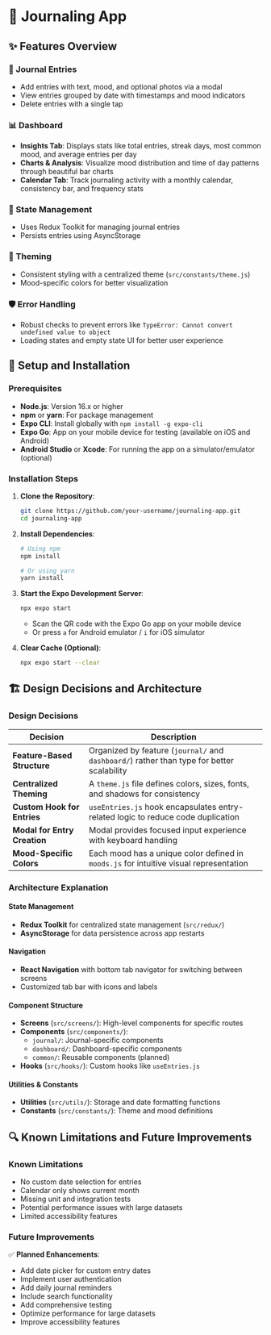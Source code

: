 # 📱 Journaling App


## ✨ Features Overview

### 📝 Journal Entries
- Add entries with text, mood, and optional photos via a modal
- View entries grouped by date with timestamps and mood indicators
- Delete entries with a single tap

### 📊 Dashboard
- **Insights Tab**: Displays stats like total entries, streak days, most common mood, and average entries per day
- **Charts & Analysis**: Visualize mood distribution and time of day patterns through beautiful bar charts
- **Calendar Tab**: Track journaling activity with a monthly calendar, consistency bar, and frequency stats

### 🔄 State Management
- Uses Redux Toolkit for managing journal entries
- Persists entries using AsyncStorage

### 🎨 Theming
- Consistent styling with a centralized theme (`src/constants/theme.js`)
- Mood-specific colors for better visualization

### 🛡️ Error Handling
- Robust checks to prevent errors like `TypeError: Cannot convert undefined value to object`
- Loading states and empty state UI for better user experience

## 🚀 Setup and Installation

### Prerequisites

- **Node.js**: Version 16.x or higher
- **npm** or **yarn**: For package management
- **Expo CLI**: Install globally with `npm install -g expo-cli`
- **Expo Go**: App on your mobile device for testing (available on iOS and Android)
- **Android Studio** or **Xcode**: For running the app on a simulator/emulator (optional)

### Installation Steps

1. **Clone the Repository**:
   ```bash
   git clone https://github.com/your-username/journaling-app.git
   cd journaling-app
   ```

2. **Install Dependencies**:
   ```bash
   # Using npm
   npm install

   # Or using yarn
   yarn install
   ```

3. **Start the Expo Development Server**:
   ```bash
   npx expo start
   ```
   - Scan the QR code with the Expo Go app on your mobile device
   - Or press `a` for Android emulator / `i` for iOS simulator

4. **Clear Cache (Optional)**:
   ```bash
   npx expo start --clear
   ```

## 🏗️ Design Decisions and Architecture

### Design Decisions

| Decision | Description |
|----------|-------------|
| **Feature-Based Structure** | Organized by feature (`journal/` and `dashboard/`) rather than type for better scalability |
| **Centralized Theming** | A `theme.js` file defines colors, sizes, fonts, and shadows for consistency |
| **Custom Hook for Entries** | `useEntries.js` hook encapsulates entry-related logic to reduce code duplication |
| **Modal for Entry Creation** | Modal provides focused input experience with keyboard handling |
| **Mood-Specific Colors** | Each mood has a unique color defined in `moods.js` for intuitive visual representation |

### Architecture Explanation

#### State Management
- **Redux Toolkit** for centralized state management (`src/redux/`)
- **AsyncStorage** for data persistence across app restarts

#### Navigation
- **React Navigation** with bottom tab navigator for switching between screens
- Customized tab bar with icons and labels

#### Component Structure
- **Screens** (`src/screens/`): High-level components for specific routes
- **Components** (`src/components/`):
  - `journal/`: Journal-specific components
  - `dashboard/`: Dashboard-specific components
  - `common/`: Reusable components (planned)
- **Hooks** (`src/hooks/`): Custom hooks like `useEntries.js`

#### Utilities & Constants
- **Utilities** (`src/utils/`): Storage and date formatting functions
- **Constants** (`src/constants/`): Theme and mood definitions

## 🔍 Known Limitations and Future Improvements

### Known Limitations
- No custom date selection for entries
- Calendar only shows current month
- Missing unit and integration tests
- Potential performance issues with large datasets
- Limited accessibility features

### Future Improvements

✅ **Planned Enhancements**:
- Add date picker for custom entry dates
- Implement user authentication
- Add daily journal reminders
- Include search functionality
- Add comprehensive testing
- Optimize performance for large datasets
- Improve accessibility features